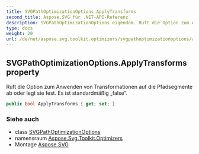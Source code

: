 ```yaml
---
title: SVGPathOptimizationOptions.ApplyTransforms
second_title: Aspose.SVG für .NET-API-Referenz
description: SVGPathOptimizationOptions eigendom. Ruft die Option zum Anwenden von Transformationen auf die Pfadsegmente ab oder legt sie fest. Es ist standardmäßig false.
type: docs
weight: 20
url: /de/net/aspose.svg.toolkit.optimizers/svgpathoptimizationoptions/applytransforms/
---
```

## SVGPathOptimizationOptions.ApplyTransforms property

Ruft die Option zum Anwenden von Transformationen auf die Pfadsegmente ab oder legt sie fest. Es ist standardmäßig „false“.

```csharp
public bool ApplyTransforms { get; set; }
```

### Siehe auch

* class [SVGPathOptimizationOptions](../)
* namensraum [Aspose.Svg.Toolkit.Optimizers](../../svgpathoptimizationoptions/)
* Montage [Aspose.SVG](../../../)


